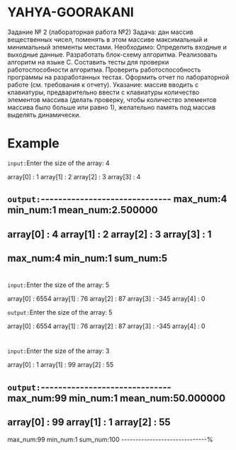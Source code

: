 # YAHYA-GOORAKANI


Задание № 2 (лабораторная работа №2)
Задача: дан массив вещественных чисел, поменять в этом массиве максимальный и минимальный элементы местами.
Необходимо:
Определить входные и выходные данные.
Разработать блок-схему алгоритма.
Реализовать алгоритм на языке С.
Составить тесты для проверки работоспособности алгоритма.
Проверить работоспособность программы на разработанных тестах.
Оформить отчет по лабораторной работе (см. требования к отчету).
Указание:  массив вводить с клавиатуры, предварительно ввести с клавиатуры количество элементов массива (делать проверку, чтобы количество элементов массива было больше или равно 1), желательно память под массив выделять динамически.

#
# Example

`input:`Enter the size of the array:	4

array[0] : 1
array[1] : 2
array[2] : 3
array[3] : 4

`output:`------------------------------
max_num:4	min_num:1	mean_num:2.500000	
------------------------------
array[0] : 4
array[1] : 2
array[2] : 3
array[3] : 1
------------------------------
max_num:4	min_num:1	sum_num:5	
------------------------------

#

`input:`Enter the size of the array:	5

array[0] : 6554
array[1] : 76
array[2] : 87
array[3] : -345
array[4] : 0

`output:`Enter the size of the array:	5

array[0] : 6554
array[1] : 76
array[2] : 87
array[3] : -345
array[4] : 0

#

`input:`Enter the size of the array:	3

array[0] : 1
array[1] : 99
array[2] : 55

`output:`------------------------------
max_num:99	min_num:1	mean_num:50.000000	
------------------------------
array[0] : 99
array[1] : 1
array[2] : 55
------------------------------
max_num:99	min_num:1	sum_num:100	
------------------------------%

#